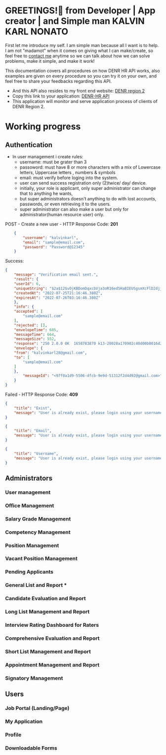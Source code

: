 # GREETINGS!👋 from Developer | App creator | and Simple man KALVIN KARL NONATO
First let me introduce my self. I am simple man because all I want is to help. I am not "madamot" when it comes on giving what I can make/create, so feel free to [contact me](https://github.com/kalvinkarlnonato) anytime so we can talk about how we can solve problems, make it simple, and make it work!

This documentation covers all procedures on how DENR HR API works, also examples are given on every procedure so you can try it on your own, and feel free to share your feedbacks regarding this API.

- And this API also resides to my front end website: [DENR region 2](https://ro2denr.ml/)
- Copy this link to your application: [DENR-HR API](https://vcylcnlvog.execute-api.ca-central-1.amazonaws.com/applicant-tracking-api)
- This application will monitor and serve application process of clients of DENR Region 2.

# Working progress
## Authentication
- In user management i create rules:
	- username: must be grater than 3
	- passoword: must have 8 or more characters with a mix of Lowercase letters, Uppercase letters , numbers & symbols
	- email: must verify before loging into the system.
	- user can send success registration only (2)twice/ day/ device.
	- initially, your role is applicant, only super administrator can change that to anything he wants,
	- but super administrators doesn't anything to do with lost accounts, passwords, or even retrieving it to the users.
	- super administrator can also make a user but only for administrator(human resource user) only.

POST - Create a new user - HTTP Response Code: **201**
```json
	{
		"username": "kalvinkarl",
		"email": "sample@email.com",
		"password": "Password@12345"
	}
```
Success:
```json
{
	"message": "Verification email sent.",
	"result": {
	"userId": 6,
	"uniqueString": "$2a$12$vOjKBDomDqxcbVja3oR16ed5HaBIEUSgsmXcFlD2djj82J0yv4e/O",
	"createdAt": "2022-07-25T21:16:46.380Z",
	"expiresAt": "2022-07-26T03:16:46.380Z"
	},
	"info": {
	"accepted": [
		"sample@email.com"
	],
	"rejected": [],
	"envelopeTime": 685,
	"messageTime": 664,
	"messageSize": 552,
	"response": "250 2.0.0 OK  1658783870 k13-20020a170902c40d00b0016d21697ed9sm3052642plk.48 - gsmtp",
	"envelope": {
	"from": "kalvinkarl28@gmail.com",
	"to": [
		"sample@email.com"
	]
	},
		"messageId": "<97f0a1d9-5506-dfcb-9e9d-51312f2d4d92@gmail.com>"
	}
}
```
Failed - HTTP Response Code: **409**
```json
{
	"title": "Exist",
	"message": "User is already exist, please login using your username kalvinkarl"
}
```
```json
{
	"title": "Email",
	"message": "User is already exist, please login using your username sample@email.com"
}
```
```json
{
	"title": "Username",
	"message": "User is already exist, please login using your username kalvinkarl"
}
```
## Administrators
### User management
### Office Management
### Salary Grade Management
### Competency Management
### Position Management
### Vacant Position Management
### Pending Applicants
### General List and Report *
### Candidate Evaluation and Report
### Long List Management and Report
### Interview Rating Dashboard for Raters
### Comprehensive Evaluation and Report
### Short List Management and Report
### Appointment Management and Report
### Signatory Management
## Users
### Job Portal (Landing/Page)
### My Application
### Profile
### Downloadable Forms
